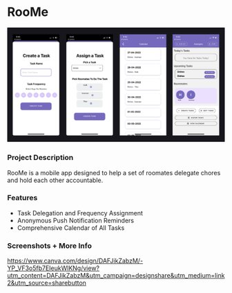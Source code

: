 # RooMe
![screenshots](roome-picture.png)
### Project Description
RooMe is a mobile app designed to help a set of roomates delegate chores and hold each other accountable.
### Features
  * Task Delegation and Frequency Assignment
  * Anonymous Push Notification Reminders
  * Comprehensive Calendar of All Tasks
### Screenshots + More Info
https://www.canva.com/design/DAFJikZabzM/-YP_VF3o5fb7EIeukWlKNg/view?utm_content=DAFJikZabzM&utm_campaign=designshare&utm_medium=link2&utm_source=sharebutton
